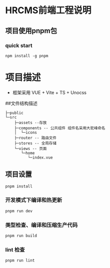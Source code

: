 # HRCMS前端工程说明

## 项目使用pnpm包 

### quick start
```
npm install -g pnpm
```

# 项目描述

- 框架采用 VUE + Vite + TS + Unocss

##文件结构描述

```
├─public
└─src
    ├─assets --存放
    ├─components -- 公共组件 组件名采用大驼峰命名
    │  └─icons
    ├─router -- 路由文件
    ├─stores -- 全局存储
    └─views -- 页面
       └─home
          └─index.vue

```

## 项目设置

```sh
pnpm install
```

### 开发模式下编译和热更新

```sh
pnpm run dev
```

### 类型检查、编译和压缩生产代码

```sh
pnpm run build
```

### lint 检查

```sh
pnpm run lint
```
